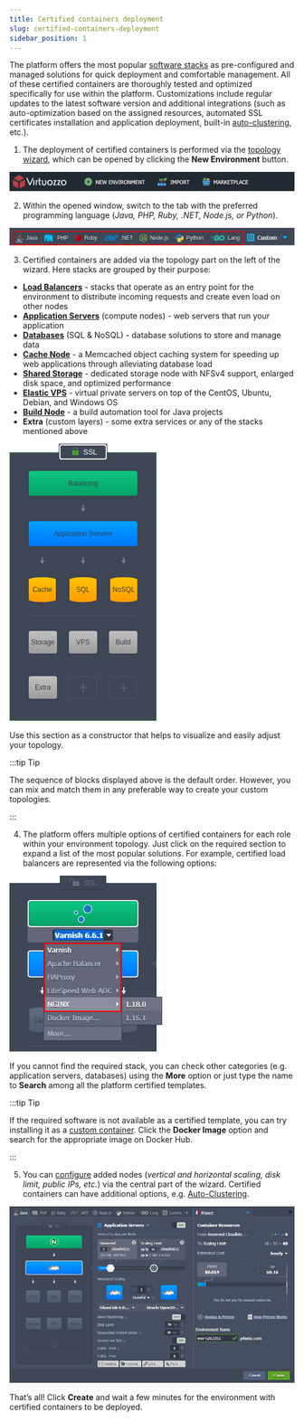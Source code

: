 ```yaml
---
title: Certified containers deployment
slug: certified-containers-deployment
sidebar_position: 1
---
```


The platform offers the most popular [software stacks](/docs/quickstart/software-stack-versions) as pre-configured and managed solutions for quick deployment and comfortable management. All of these certified containers are thoroughly tested and optimized specifically for use within the platform. Customizations include regular updates to the latest software version and additional integrations (such as auto-optimization based on the assigned resources, automated SSL certificates installation and application deployment, built-in [auto-clustering](/docs/ApplicationSetting/Scaling%20And%20Clustering/Auto-Clustering%20of%20Instances), etc.).

1. The deployment of certified containers is performed via the [topology wizard](/docs/environment-management/setting-up-environment), which can be opened by clicking the **New Environment** button.

<div style={{
    display:'flex',
    justifyContent: 'center',
    margin: '0 0 1rem 0'
}}>

![Locale Dropdown](./img/CertifiedContainersDeployment/01-paas-main-buttons.png)

</div>

2. Within the opened window, switch to the tab with the preferred programming language (_Java, PHP, Ruby, .NET, Node.js, or Python_).

<div style={{
    display:'flex',
    justifyContent: 'center',
    margin: '0 0 1rem 0'
}}>

![Locale Dropdown](./img/CertifiedContainersDeployment/02-certified-containers-programming-languages.png)

</div>

3. Certified containers are added via the topology part on the left of the wizard. Here stacks are grouped by their purpose:

- **[Load Balancers](/docs/Load%20Balancers/Load%20Balancing)** - stacks that operate as an entry point for the environment to distribute incoming requests and create even load on other nodes
- **[Application Servers](/docs/Java/Java%20App%20Servers/Tomcat%20and%20TomEE/Tomcat%20Server)** (compute nodes) - web servers that run your application
- **[Databases](/docs/Database/Database%20Hosting/DB%20Hosting%20Overview)** (SQL & NoSQL) - database solutions to store and manage data
- **[Cache Node](/docs/Memcached/Memcached%20System)** - a Memcached object caching system for speeding up web applications through alleviating database load
- **[Shared Storage](/docs/Data%20Storage%20Container/Shared%20Storage%20Container)** - dedicated storage node with NFSv4 support, enlarged disk space, and optimized performance
- **[Elastic VPS](/docs/Elastic%20VPS/Elastic%20VPS%20Overview/General%20Information)** - virtual private servers on top of the CentOS, Ubuntu, Debian, and Windows OS
- **[Build Node](/docs/java/build-node/java-vcs-deployment-with-maven)** - a build automation tool for Java projects
- **Extra** (custom layers) - some extra services or any of the stacks mentioned above

<div style={{
    display:'flex',
    justifyContent: 'center',
    margin: '0 0 1rem 0'
}}>

![Locale Dropdown](./img/CertifiedContainersDeployment/03-certified-containers-in-topology-wizard.png)

</div>

Use this section as a constructor that helps to visualize and easily adjust your topology.

:::tip Tip

The sequence of blocks displayed above is the default order. However, you can mix and match them in any preferable way to create your custom topologies.

:::

4. The platform offers multiple options of certified containers for each role within your environment topology. Just click on the required section to expand a list of the most popular solutions. For example, certified load balancers are represented via the following options:

<div style={{
    display:'flex',
    justifyContent: 'center',
    margin: '0 0 1rem 0'
}}>

![Locale Dropdown](./img/CertifiedContainersDeployment/04-certified-stack-versions.png)

</div>

If you cannot find the required stack, you can check other categories (e.g. application servers, databases) using the **More** option or just type the name to **Search** among all the platform certified templates.

:::tip Tip

If the required software is not available as a certified template, you can try installing it as a [custom container](/docs/Container/Container%20Deployment/Custom%20Containers%20Deployment). Click the **Docker Image** option and search for the appropriate image on Docker Hub.

:::

5. You can [configure](/docs/environment-management/setting-up-environment) added nodes (_vertical and horizontal scaling, disk limit, public IPs, etc._) via the central part of the wizard. Certified containers can have additional options, e.g. [Auto-Clustering](/docs/ApplicationSetting/Scaling%20And%20Clustering/Auto-Clustering%20of%20Instances).

![Locale Dropdown](./img/CertifiedContainersDeployment/05-environment-with-certified-containers.png)

That’s all! Click **Create** and wait a few minutes for the environment with certified containers to be deployed.
